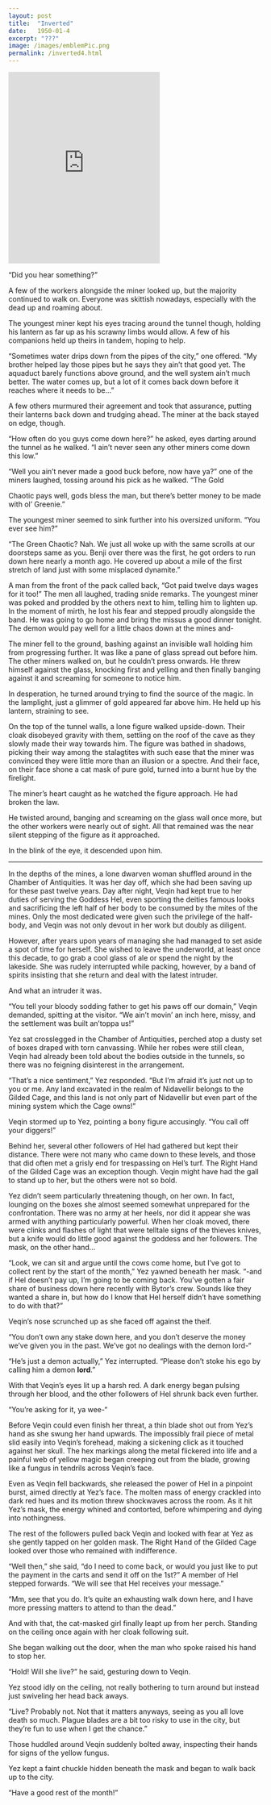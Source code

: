 ```yaml
---
layout: post
title:  "Inverted"
date:   1950-01-4
excerpt: "???"
image: /images/emblemPic.png
permalink: /inverted4.html
---
```

<iframe src="https://open.spotify.com/embed/track/0s8FALD89y7zMy2S8R7MOC" width="300" height="380" frameborder="0" allowtransparency="true" allow="encrypted-media"></iframe>

“Did you hear something?”

A few of the workers alongside the miner looked up, but the majority continued to walk on. Everyone was skittish nowadays, especially with the dead up and roaming about.

The youngest miner kept his eyes tracing around the tunnel though, holding his lantern as far up as his scrawny limbs would allow. A few of his companions held up theirs in tandem, hoping to help.

“Sometimes water drips down from the pipes of the city,” one offered. “My brother helped lay those pipes but he says they ain’t that good yet. The aquaduct barely functions above ground, and the well system ain’t much better. The water comes up, but a lot of it comes back down before it reaches where it needs to be…”

A few others murmured their agreement and took that assurance, putting their lanterns back down and trudging ahead. The miner at the back stayed on edge, though.

“How often do you guys come down here?” he asked, eyes darting around the tunnel as he walked. “I ain’t never seen any other miners come down this low.”

“Well you ain’t never made a good buck before, now have ya?” one of the miners laughed, tossing around his pick as he walked. “The Gold 

Chaotic pays well, gods bless the man, but there’s better money to be made with ol’ Greenie.”

The youngest miner seemed to sink further into his oversized uniform. “You ever see him?”

“The Green Chaotic? Nah. We just all woke up with the same scrolls at our doorsteps same as you. Benji over there was the first, he got orders to run down here nearly a month ago. He covered up about a mile of the first stretch of land just with some misplaced dynamite.”

A man from the front of the pack called back, “Got paid twelve days wages for it too!”
The men all laughed, trading snide remarks. The youngest miner was poked and prodded by the others next to him, telling him to lighten up. In the moment of mirth, he lost his fear and stepped proudly alongside the band. He was going to go home and bring the missus a good dinner tonight. The demon would pay well for a little chaos down at the mines and-

The miner fell to the ground, bashing against an invisible wall holding him from progressing further. It was like a pane of glass spread out before him. The other miners walked on, but he couldn’t press onwards. He threw himself against the glass, knocking first and yelling and then finally banging against it and screaming for someone to notice him.

In desperation, he turned around trying to find the source of the magic. In the lamplight, just a glimmer of gold appeared far above him. He held up his lantern, straining to see.

On the top of the tunnel walls, a lone figure walked upside-down. Their cloak disobeyed gravity with them, settling on the roof of the cave as they slowly made their way towards him. The figure was bathed in shadows, picking their way among the stalagtites with such ease that the miner was convinced they were little more than an illusion or a spectre. And their face, on their face shone a cat mask of pure gold, turned into a burnt hue by the firelight.

The miner’s heart caught as he watched the figure approach. He had broken the law. 

He twisted around, banging and screaming on the glass wall once more, but the other workers were nearly out of sight. All that remained was the near silent stepping of the figure as it approached.

In the blink of the eye, it descended upon him.

----------------------------------------------------------------------------------------

In the depths of the mines, a lone dwarven woman shuffled around in the Chamber of Antiquities. It was her day off, which she had been saving up for these past twelve years. Day after night, Veqin had kept true to her duties of serving the Goddess Hel, even sporting the deities famous looks and sacrificing the left half of her body to be consumed by the mites of the mines. Only the most dedicated were given such the privilege of the half-body, and Veqin was not only devout in her work but doubly as diligent.

However, after years upon years of managing she had managed to set aside a spot of time for herself. She wished to leave the underworld, at least once this decade, to go grab a cool glass of ale or spend the night by the lakeside. She was rudely interrupted while packing, however, by a band of spirits insisting that she return and deal with the latest intruder.

And what an intruder it was.

“You tell your bloody sodding father to get his paws off our domain,” Veqin demanded, spitting at the visitor.  “We ain’t movin’ an inch here, missy, and the settlement was built an’toppa us!”

Yez sat crosslegged in the Chamber of Antiquities, perched atop a dusty set of boxes draped with torn canvassing. While her robes were still clean, Veqin had already been told about the bodies outside in the tunnels, so there was no feigning disinterest in the arrangement.

“That’s a nice sentiment,” Yez responded. “But I’m afraid it’s just not up to you or me. Any land excavated in the realm of Nidavellir belongs to the Gilded Cage, and this land is not only part of Nidavellir but even part of the mining system which the Cage owns!”

Veqin stormed up to Yez, pointing a bony figure accusingly. “You call off your diggers!”

Behind her, several other followers of Hel had gathered but kept their distance. There were not many who came down to these levels, and those that did often met a grisly end for trespassing on Hel’s turf. The Right Hand of the Gilded Cage was an exception though. Veqin might have had the gall to stand up to her, but the others were not so bold.

Yez didn’t seem particularly threatening though, on her own. In fact, lounging on the boxes she almost seemed somewhat unprepared for the confrontation. There was no army at her heels, nor did it appear she was armed with anything particularly powerful. When her cloak moved, there were clinks and flashes of light that were telltale signs of the thieves knives, but a knife would do little good against the goddess and her followers. The mask, on the other hand…

“Look, we can sit and argue until the cows come home, but I’ve got to collect rent by the start of the month,” Yez yawned beneath her mask. “-and if Hel doesn’t pay up, I’m going to be coming back. You’ve gotten a fair share of business down here recently with Bytor’s crew. Sounds like they wanted a share in, but how do I know that Hel herself didn’t have something to do with that?”

Veqin’s nose scrunched up as she faced off against the theif.

“You don’t own any stake down here, and you don’t deserve the money we’ve given you in the past. We’ve got no dealings with the demon lord-“

“He’s just a demon actually,” Yez interrupted. “Please don’t stoke his ego by calling him a demon **lord**.”

With that Veqin’s eyes lit up a harsh red. A dark energy began pulsing through her blood, and the other followers of Hel shrunk back even further.

“You’re asking for it, ya wee-“

Before Veqin could even finish her threat, a thin blade shot out from Yez’s hand as she swung her hand upwards. The impossibly frail piece of metal slid easily into Veqin’s forehead, making a sickening click as it touched against her skull. The hex markings along the metal flickered into life and a painful web of yellow magic began creeping out from the blade, growing like a fungus in tendrils across Veqin’s face.

Even as Veqin fell backwards, she released the power of Hel in a pinpoint burst, aimed directly at Yez’s face. The molten mass of energy crackled into dark red hues and its motion threw shockwaves across the room. As it hit Yez’s mask, the energy whined and contorted, before whimpering and dying into nothingness.

The rest of the followers pulled back Veqin and looked with fear at Yez as she gently tapped on her golden mask. The Right Hand of the Gilded Cage looked over those who remained with indifference.

“Well then,” she said, “do I need to come back, or would you just like to put the payment in the carts and send it off on the 1st?”
A member of Hel stepped forwards. “We will see that Hel receives your message.”

“Mm, see that you do. It’s quite an exhausting walk down here, and I have more pressing matters to attend to than the dead.”

And with that, the cat-masked girl finally leapt up from her perch. Standing on the ceiling once again with her cloak following suit. 

She began walking out the door, when the man who spoke raised his hand to stop her.

“Hold! Will she live?” he said, gesturing down to Veqin.

Yez stood idly on the ceiling, not really bothering to turn around but instead just swiveling her head back aways.

“Live? Probably not. Not that it matters anyways, seeing as you all love death so much. Plague blades are a bit too risky to use in the city, but they’re fun to use when I get the chance.”

Those huddled around Veqin suddenly bolted away, inspecting their hands for signs of the yellow fungus.

Yez kept a faint chuckle hidden beneath the mask and began to walk back up to the city.

“Have a good rest of the month!”

